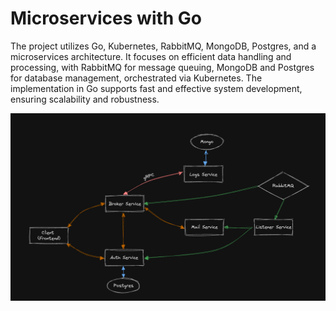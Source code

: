 # Microservices with Go

The project utilizes Go, Kubernetes, RabbitMQ, MongoDB, Postgres, and a microservices architecture. It focuses on efficient data handling and processing, with RabbitMQ for message queuing, MongoDB and Postgres for database management, orchestrated via Kubernetes. The implementation in Go supports fast and effective system development, ensuring scalability and robustness.

![Architecture](./assets/architecture.png)
